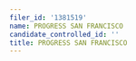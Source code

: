 ```yaml
---
filer_id: '1381519'
name: PROGRESS SAN FRANCISCO
candidate_controlled_id: ''
title: PROGRESS SAN FRANCISCO
---
```

